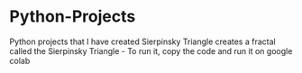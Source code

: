 # Python-Projects
Python projects that I have created
Sierpinsky Triangle creates a fractal called the Sierpinsky Triangle - To run it, copy the code and run it on google colab
